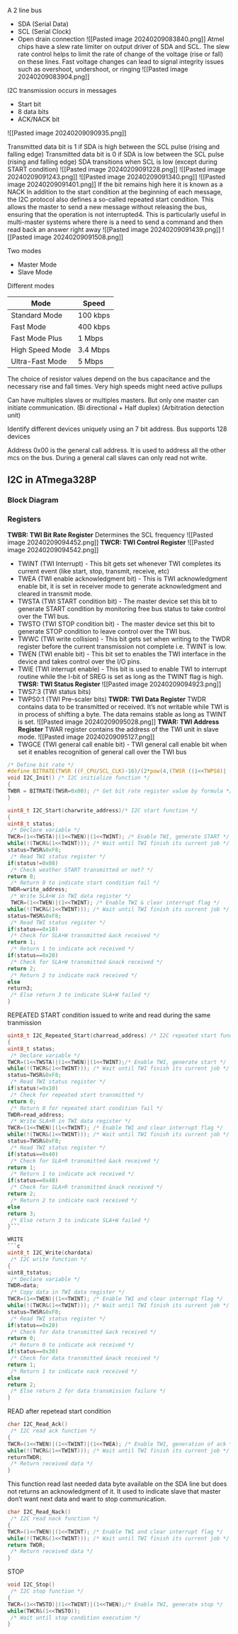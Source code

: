 A 2 line bus
- SDA (Serial Data)
- SCL (Serial Clock)
- Open drain connection
![[Pasted image 20240209083840.png]]
 Atmel chips have a slew rate limiter on output driver of SDA and SCL. The slew rate control helps to limit the rate of change of the voltage (rise or fall) on these lines.
 Fast voltage changes can lead to signal integrity issues such as overshoot, undershoot, or ringing
![[Pasted image 20240209083904.png]]

I2C transmission occurs in messages
- Start bit
- 8 data bits
- ACK/NACK bit

![[Pasted image 20240209090935.png]]

Transmitted data bit is 1 if SDA is high between the SCL pulse (rising and falling edge)
Transmitted data bit is 0 if SDA is low between the SCL pulse (rising and falling edge)
SDA transitions when SCL is low (except during START condition)
![[Pasted image 20240209091228.png]]
![[Pasted image 20240209091243.png]]
![[Pasted image 20240209091340.png]]
![[Pasted image 20240209091401.png]]
If the bit remains high here it is known as a NACK
In addition to the start condition at the beginning of each message, the I2C protocol also defines a so-called repeated start condition. This allows the master to send a new message without releasing the bus, ensuring that the operation is not interrupted4. This is particularly useful in multi-master systems where there is a need to send a command and then read back an answer right away
![[Pasted image 20240209091439.png]]
![[Pasted image 20240209091508.png]]

Two modes
- Master Mode
- Slave Mode

Different modes

| Mode | Speed |
| ---- | ---- |
| Standard Mode | 100 kbps |
| Fast Mode | 400 kbps |
| Fast Mode Plus | 1 Mbps |
| High Speed Mode | 3.4 Mbps |
| Ultra-Fast Mode | 5 Mbps |

The choice of resistor values depend on the bus capacitance and the necessary rise and fall times. Very high speeds might need active pullups

Can have multiples slaves or multiples masters. But only one master can initiate communication. (Bi directional + Half duplex) (Arbitration detection unit)

Identify different devices uniquely using an 7 bit address. Bus supports 128 devices

Address 0x00 is the general call address. It is used to address all the other mcs on the bus. During a general call slaves can only read not write.

## I2C in ATmega328P
### Block Diagram

### Registers
**TWBR: TWI Bit Rate Register**
Determines the SCL frequency
![[Pasted image 20240209094452.png]]
**TWCR: TWI Control Register**
![[Pasted image 20240209094542.png]]
- TWINT (TWI Interrupt) - This bit gets set whenever TWI completes its current event (like start, stop, transmit, receive, etc)
- TWEA (TWI enable acknowledgment bit) - This is TWI acknowledgment enable bit, it is set in receiver mode to generate acknowledgment and cleared in transmit mode.
- TWSTA (TWI START condition bit) - The master device set this bit to generate START condition by monitoring free bus status to take control over the TWI bus.
- TWSTO (TWI STOP condition bit) - The master device set this bit to generate STOP condition to leave control over the TWI bus.
-  TWWC (TWI write collision) - This bit gets set when writing to the TWDR register before the current transmission not complete i.e. TWINT is low.
- TWEN (TWI enable bit) - This bit set to enables the TWI interface in the device and takes control over the I/O pins.
- TWIE (TWI interrupt enable) - This bit is used to enable TWI to interrupt routine while the I-bit of SREG is set as long as the TWINT flag is high.
**TWSR: TWI Status Register**
![[Pasted image 20240209094923.png]]
- TWS7:3 (TWI status bits)
- TWPS0:1 (TWI Pre-scaler bits)
**TWDR: TWI Data Register**
TWDR contains data to be transmitted or received. It’s not writable while TWI is in process of shifting a byte. The data remains stable as long as TWINT is set.
![[Pasted image 20240209095028.png]]
**TWAR: TWI Address Register**
 TWAR register contains the address of the TWI unit in slave mode.
 ![[Pasted image 20240209095127.png]]
 - TWGCE (TWI general call enable bit) - TWI general call enable bit when set it enables recognition of general call over the TWI bus

```c
/* Define bit rate */
#define BITRATE(TWSR ((F_CPU/SCL_CLK)-16)/(2*pow(4,(TWSR ((1<<TWPS0)| (1<<TWPS1)))))
void I2C_Init() /* I2C initialize function */
{
TWBR = BITRATE(TWSR=0x00); /* Get bit rate register value by formula */
}

uint8_t I2C_Start(charwrite_address)/* I2C start function */
{
uint8_t status;
 /* Declare variable */
TWCR=(1<<TWSTA)|(1<<TWEN)|(1<<TWINT); /* Enable TWI, generate START */
while(!(TWCR&(1<<TWINT))); /* Wait until TWI finish its current job */
status=TWSR&0xF8;
 /* Read TWI status register */
if(status!=0x08)
 /* Check weather START transmitted or not? */
return 0;
 /* Return 0 to indicate start condition fail */
TWDR=write_address;
 /* Write SLA+W in TWI data register */
 TWCR=(1<<TWEN)|(1<<TWINT); /* Enable TWI & clear interrupt flag */
while(!(TWCR&(1<<TWINT))); /* Wait until TWI finish its current job */
status=TWSR&0xF8;
 /* Read TWI status register */
if(status==0x18)
 /* Check for SLA+W transmitted &ack received */
return 1;
 /* Return 1 to indicate ack received */
if(status==0x20)
 /* Check for SLA+W transmitted &nack received */
return 2;
 /* Return 2 to indicate nack received */
else
return3;
 /* Else return 3 to indicate SLA+W failed */
}
```
REPEATED START condition issued to write and read during the same tranmission
```c
uint8_t I2C_Repeated_Start(charread_address) /* I2C repeated start function */
{
uint8_t status;
 /* Declare variable */
TWCR=(1<<TWSTA)|(1<<TWEN)|(1<<TWINT);/* Enable TWI, generate start */
while(!(TWCR&(1<<TWINT))); /* Wait until TWI finish its current job */
status=TWSR&0xF8;
 /* Read TWI status register */
if(status!=0x10)
 /* Check for repeated start transmitted */
return 0;
 /* Return 0 for repeated start condition fail */
TWDR=read_address;
 /* Write SLA+R in TWI data register */
TWCR=(1<<TWEN)|(1<<TWINT); /* Enable TWI and clear interrupt flag */
while(!(TWCR&(1<<TWINT))); /* Wait until TWI finish its current job */
status=TWSR&0xF8;
 /* Read TWI status register */
if(status==0x40)
 /* Check for SLA+R transmitted &ack received */
return 1;
 /* Return 1 to indicate ack received */
if(status==0x48)
 /* Check for SLA+R transmitted &nack received */
return 2;
 /* Return 2 to indicate nack received */
else
return 3;
 /* Else return 3 to indicate SLA+W failed */
}```

WRITE
```c
uint8_t I2C_Write(chardata)
 /* I2C write function */
{
uint8_tstatus;
 /* Declare variable */
TWDR=data;
 /* Copy data in TWI data register */
TWCR=(1<<TWEN)|(1<<TWINT); /* Enable TWI and clear interrupt flag */
while(!(TWCR&(1<<TWINT))); /* Wait until TWI finish its current job */
status=TWSR&0xF8;
 /* Read TWI status register */
if(status==0x28)
 /* Check for data transmitted &ack received */
return 0;
 /* Return 0 to indicate ack received */
if(status==0x30)
 /* Check for data transmitted &nack received */
return 1;
 /* Return 1 to indicate nack received */
else
return 2;
 /* Else return 2 for data transmission failure */
}
```

READ
after repetead start condition
```c
char I2C_Read_Ack()
 /* I2C read ack function */
{
TWCR=(1<<TWEN)|(1<<TWINT)|(1<<TWEA); /* Enable TWI, generation of ack */
while(!(TWCR&(1<<TWINT))); /* Wait until TWI finish its current job */
returnTWDR;
 /* Return received data */
}
```
This function read last needed data byte available on the SDA line but does not
returns an acknowledgment of it. It used to indicate slave that master don’t want
next data and want to stop communication.
```c
char I2C_Read_Nack()
 /* I2C read nack function */
{
TWCR=(1<<TWEN)|(1<<TWINT); /* Enable TWI and clear interrupt flag */
while(!(TWCR&(1<<TWINT))); /* Wait until TWI finish its current job */
return TWDR;
 /* Return received data */
}
```

STOP
```c
void I2C_Stop()
 /* I2C stop function */
{
TWCR=(1<<TWSTO)|(1<<TWINT)|(1<<TWEN);/* Enable TWI, generate stop */
while(TWCR&(1<<TWSTO));
 /* Wait until stop condition execution */
}
```